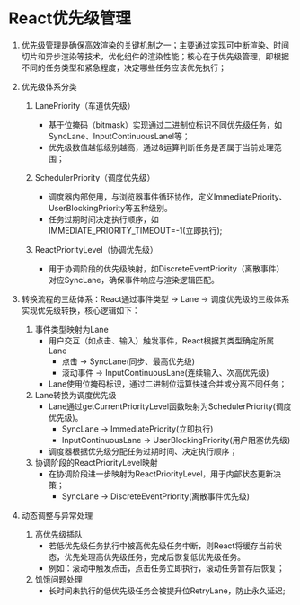 # React优先级管理

1. 优先级管理是确保高效渲染的关键机制之一；主要通过实现可中断渲染、时间切片和异步渲染等技术，优化组件的渲染性能；核心在于优先级管理，即根据不同的任务类型和紧急程度，决定哪些任务应该优先执行；

2. 优先级体系分类
    1. LanePriority（车道优先级）
        * 基于位掩码（bitmask）实现通过二进制位标识不同优先级任务，如SyncLane、InputContinuousLanel等；
        * 优先级数值越低级别越高，通过&运算判断任务是否属于当前处理范围；

    2. SchedulerPriority（调度优先级）
        * 调度器内部使用，与浏览器事件循环协作，定义ImmediatePriority、UserBlockingPriority等五种级别。
        * 任务过期时间决定执行顺序，如IMMEDIATE_PRIORITY_TIMEOUT=-1(立即执行);

    3. ReactPriorityLevel（协调优先级）
        * 用于协调阶段的优先级映射，如DiscreteEventPriority（离散事件）对应SyncLane，确保事件响应与渲染逻辑匹配。

3. 转换流程的三级体系：React通过事件类型 -> Lane -> 调度优先级的三级体系实现优先级转换，核心逻辑如下：
    1. 事件类型映射为Lane
        * 用户交互（如点击、输入）触发事件，React根据其类型确定所属Lane
            * 点击 -> SyncLane(同步、最高优先级)
            * 滚动事件 -> InputContinuousLane(连续输入、次高优先级)
        * Lane使用位掩码标识，通过二进制位运算快速合并或分离不同任务；
    2. Lane转换为调度优先级
        * Lane通过getCurrentPriorityLevel函数映射为SchedulerPriority(调度优先级)。
            * SyncLane -> ImmediatePriority(立即执行)
            * InputContinuousLane -> UserBlockingPriority(用户阻塞优先级)
        * 调度器根据优先级分配任务过期时间、决定执行顺序；
    3. 协调阶段的ReactPriorityLevel映射
        * 在协调阶段进一步映射为ReactPriorityLevel，用于内部状态更新决策；
            * SyncLane -> DiscreteEventPriority(离散事件优先级)

4. 动态调整与异常处理
    1. 高优先级插队
        * 若低优先级任务执行中被高优先级任务中断，则React将缓存当前状态，优先处理高优先级任务，完成后恢复低优先级任务。
        * 例如：滚动中触发点击，点击任务立即执行，滚动任务暂存后恢复；
    2. 饥饿问题处理
        * 长时间未执行的低优先级任务会被提升位RetryLane，防止永久延迟;
